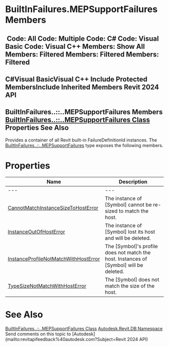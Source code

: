 # BuiltInFailures.MEPSupportFailures Members

﻿
 Code: All Code: Multiple Code: C# Code: Visual Basic Code: Visual C++  Members: Show All Members: Filtered Members: Filtered Members: Filtered   
---  
C#Visual BasicVisual C++
Include Protected MembersInclude Inherited Members
Revit 2024 API  
---  
BuiltInFailures..::..MEPSupportFailures Members  
[BuiltInFailures..::..MEPSupportFailures Class](fa184122-8900-646e-1cca-ff3ae7123be6.md "BuiltInFailures.MEPSupportFailures Class") Properties See Also  
---  
Provides a container of all Revit built-in FailureDefinitionId instances.
The [BuiltInFailures..::..MEPSupportFailures](fa184122-8900-646e-1cca-ff3ae7123be6.md "BuiltInFailures.MEPSupportFailures Class") type exposes the following members.
# Properties
| Name | Description |
| --- | --- |
| --- | --- | --- |
| [CannotMatchInstanceSizeToHostError](0c2d09dd-47d6-ca16-dab7-94dbe0f8106e.md "CannotMatchInstanceSizeToHostError Property") | The instance of [Symbol] cannot be re-sized to match the host. |
| [InstanceOutOfHostError](ee76ca64-7311-7e93-e464-fe5153ea29f8.md "InstanceOutOfHostError Property") | The instance of [Symbol] lost its host and will be deleted. |
| [InstanceProfileNotMatchWithHostError](5b40d8de-ea17-5bbd-6abd-80d7df3cfeb9.md "InstanceProfileNotMatchWithHostError Property") | The [Symbol]'s profile does not match the host. Instances of [Symbol] will be deleted. |
| [TypeSizeNotMatchWithHostError](8ed29219-9fba-2555-68f1-c4b938a82151.md "TypeSizeNotMatchWithHostError Property") | The [Symbol] does not match the size of the host. |

# See Also
[BuiltInFailures..::..MEPSupportFailures Class](fa184122-8900-646e-1cca-ff3ae7123be6.md "BuiltInFailures.MEPSupportFailures Class")
[Autodesk.Revit.DB Namespace](87546ba7-461b-c646-cbb1-2cb8f5bff8b2.md "Autodesk.Revit.DB Namespace")
Send comments on this topic to [Autodesk](mailto:revitapifeedback%40autodesk.com?Subject=Revit 2024 API)